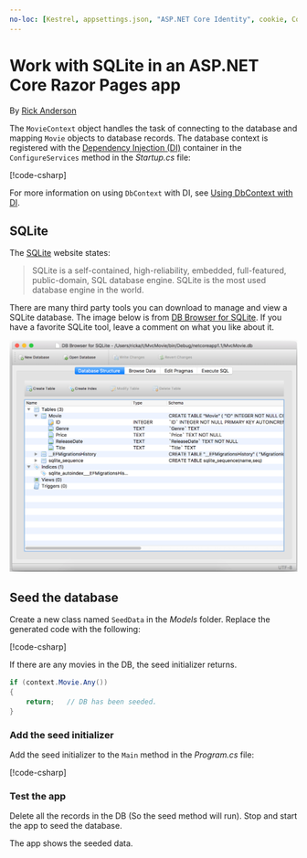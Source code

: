 ```yaml
---
no-loc: [Kestrel, appsettings.json, "ASP.NET Core Identity", cookie, Cookie, Blazor, "Blazor Server", "Blazor WebAssembly", "Identity", "Let's Encrypt", Razor, SignalR]
---
```

# Work with SQLite in an ASP.NET Core Razor Pages app

By [Rick Anderson](https://twitter.com/RickAndMSFT)

The `MovieContext` object handles the task of connecting to the database and mapping `Movie` objects to database records. The database context is registered with the [Dependency Injection (DI)](xref:fundamentals/dependency-injection) container in the `ConfigureServices` method in the *Startup.cs* file:

[!code-csharp[](code/Startup.cs?name=snippet2&highlight=6-8)]

For more information on using `DbContext` with DI, see [Using DbContext with DI](/ef/core/miscellaneous/configuring-dbcontext#using-dbcontext-with-dependency-injection).

## SQLite

The [SQLite](https://www.sqlite.org/) website states:

> SQLite is a self-contained, high-reliability, embedded, full-featured, public-domain, SQL database engine. SQLite is the most used database engine in the world.

There are many third party tools you can download to manage and view a SQLite database. The image below is from [DB Browser for SQLite](https://sqlitebrowser.org/). If you have a favorite SQLite tool, leave a comment on what you like about it.

![DB Browser for SQLite showing movie db](../../tutorials/first-mvc-app-xplat/working-with-sql/_static/dbb.png)

## Seed the database

Create a new class named `SeedData` in the *Models* folder. Replace the generated code with the following:

[!code-csharp[](code/Models/SeedData.cs)]

If there are any movies in the DB, the seed initializer returns.

```csharp
if (context.Movie.Any())
{
    return;   // DB has been seeded.
}
```

<a name="si"></a>

### Add the seed initializer

Add the seed initializer to the `Main` method in the *Program.cs* file:

[!code-csharp[](../../tutorials/razor-pages/razor-pages-start/sample/RazorPagesMovie/Program.cs)]

### Test the app

Delete all the records in the DB (So the seed method will run). Stop and start the app to seed the database.

The app shows the seeded data.
